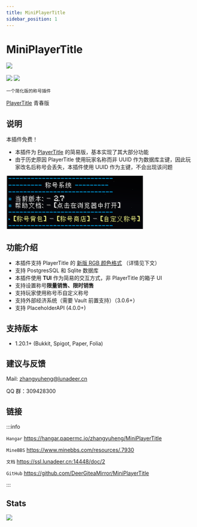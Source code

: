 ```yaml
---
title: MiniPlayerTitle
sidebar_position: 1
---
```


# MiniPlayerTitle

![](_images/MiniPlayerTitle/MiniPlayerTitle-1.png)

[![](https://img.shields.io/github/languages/code-size/DeerGiteaMirror/MiniPlayerTitle)](https://github.com/DeerGiteaMirror/MiniPlayerTitle)
[![](https://img.shields.io/github/license/DeerGiteaMirror/MiniPlayerTitle)](https://github.com/DeerGiteaMirror/MiniPlayerTitle/blob/main/LICENSE)

```text
一个简化版的称号插件
```

[PlayerTitle](https://ricedoc.handyplus.cn/wiki/PlayerTitle/) 青春版

## 说明

本插件免费！

- 本插件为 [PlayerTitle](https://ricedoc.handyplus.cn/wiki/PlayerTitle/) 的简易版，基本实现了其大部分功能
- 由于历史原因 PlayerTitle 使用玩家名称而非 UUID 作为数据库主键，因此玩家改名后称号会丢失，本插件使用 UUID 作为主键，不会出现该问题

![](_images/MiniPlayerTitle/MiniPlayerTitle-2.png)

## 功能介绍

- 本插件支持 PlayerTitle 的 [新版 RGB 颜色格式](https://ricedoc.handyplus.cn/wiki/PlayerTitle/rgb/#新版本格式) （详情见下文）
- 支持 PostgresSQL 和 Sqlite 数据库
- 本插件使用 **TUI** 作为简易的交互方式，非 PlayerTitle 的箱子 UI
- 支持设置称号**限量销售、限时销售**
- 支持玩家使用称号币自定义称号
- 支持外部经济系统（需要 Vault 前置支持）（3.0.6+）
- 支持 PlaceholderAPI (4.0.0+)

## 支持版本

- 1.20.1+ (Bukkit, Spigot, Paper, Folia)

## 建议与反馈

Mail: [zhangyuheng@lunadeer.cn](mailto:zhangyuheng@lunadeer.cn)

QQ 群：309428300

## 链接

:::info

`Hangar` https://hangar.papermc.io/zhangyuheng/MiniPlayerTitle

`MineBBS` https://www.minebbs.com/resources/.7930

`文档` https://ssl.lunadeer.cn:14448/doc/2

`GitHub` https://github.com/DeerGiteaMirror/MiniPlayerTitle

:::

## Stats

[![](https://bstats.org/signatures/bukkit/MiniPlayerTitle.svg)](https://bstats.org/plugin/bukkit/MiniPlayerTitle/21444)
